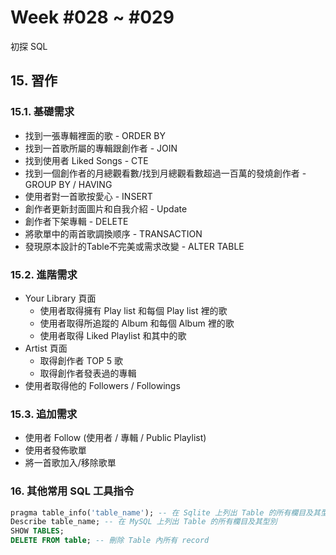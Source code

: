 # Week #028 ~ #029
初探 SQL

## 15. 習作

### 15.1. 基礎需求
- 找到一張專輯裡面的歌 - ORDER BY
- 找到一首歌所屬的專輯跟創作者 - JOIN
- 找到使用者 Liked Songs - CTE
- 找到一個創作者的月總觀看數/找到月總觀看數超過一百萬的發燒創作者 - GROUP BY / HAVING
- 使用者對一首歌按愛心 - INSERT
- 創作者更新封面圖片和自我介紹 - Update
- 創作者下架專輯 - DELETE
- 將歌單中的兩首歌調換顺序 - TRANSACTION
- 發現原本設計的Table不完美或需求改變 - ALTER TABLE

### 15.2. 進階需求
- Your Library 頁面
    - 使用者取得擁有 Play list 和每個 Play list 裡的歌
    - 使用者取得所追蹤的 Album 和每個 Album 裡的歌
    - 使用者取得 Liked Playlist 和其中的歌
- Artist 頁面
    - 取得創作者 TOP 5 歌
    - 取得創作者發表過的專輯
- 使用者取得他的 Followers / Followings

### 15.3. 追加需求
- 使用者 Follow (使用者 / 專輯 / Public Playlist)
- 使用者發佈歌單
- 將一首歌加入/移除歌單

### 16. 其他常用 SQL 工具指令
```sql
pragma table_info('table_name'); -- 在 Sqlite 上列出 Table 的所有欄目及其型別
Describe table_name; -- 在 MySQL 上列出 Table 的所有欄目及其型別
SHOW TABLES;
DELETE FROM table; -- 刪除 Table 內所有 record
```
